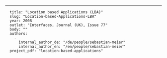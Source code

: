 ---
      title: "Location based Applications (LBA)"
      slug: "Location-based-Applications-LBA"
      year: 2008
      outlet: "Interfaces, Journal (UK), Issue 77"
      body: ""
      authors:
        - 
          internal_author_de: "/de/people/sebastian-meier"
          internal_author_en: "/en/people/sebastian-meier"
      project_pdf: "location-based-applications"
      